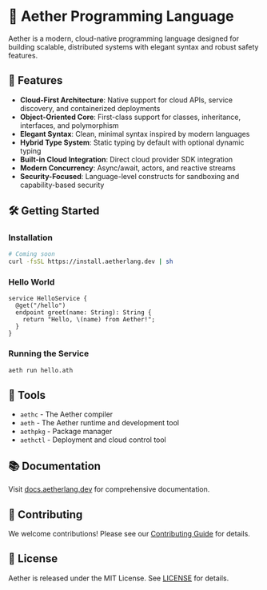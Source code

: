 # 🌌 Aether Programming Language

Aether is a modern, cloud-native programming language designed for building scalable, distributed systems with elegant syntax and robust safety features.

## 🚀 Features

- **Cloud-First Architecture**: Native support for cloud APIs, service discovery, and containerized deployments
- **Object-Oriented Core**: First-class support for classes, inheritance, interfaces, and polymorphism
- **Elegant Syntax**: Clean, minimal syntax inspired by modern languages
- **Hybrid Type System**: Static typing by default with optional dynamic typing
- **Built-in Cloud Integration**: Direct cloud provider SDK integration
- **Modern Concurrency**: Async/await, actors, and reactive streams
- **Security-Focused**: Language-level constructs for sandboxing and capability-based security

## 🛠️ Getting Started

### Installation

```bash
# Coming soon
curl -fsSL https://install.aetherlang.dev | sh
```

### Hello World

```aether
service HelloService {
  @get("/hello")
  endpoint greet(name: String): String {
    return "Hello, \(name) from Aether!";
  }
}
```

### Running the Service

```bash
aeth run hello.ath
```

## 🧰 Tools

- `aethc` - The Aether compiler
- `aeth` - The Aether runtime and development tool
- `aethpkg` - Package manager
- `aethctl` - Deployment and cloud control tool

## 📚 Documentation

Visit [docs.aetherlang.dev](https://docs.aetherlang.dev) for comprehensive documentation.

## 🤝 Contributing

We welcome contributions! Please see our [Contributing Guide](CONTRIBUTING.md) for details.

## 📜 License

Aether is released under the MIT License. See [LICENSE](LICENSE) for details. 